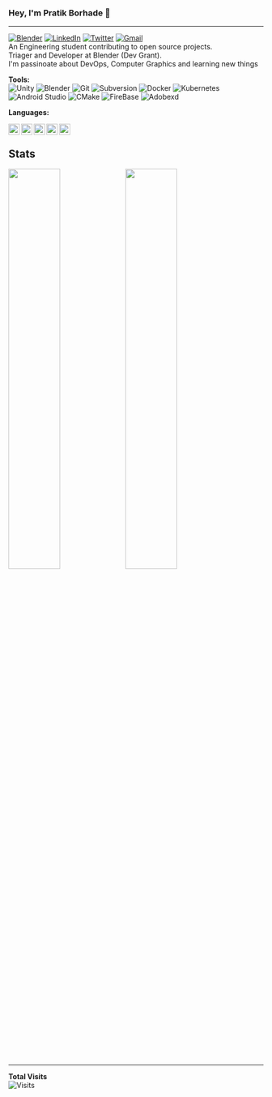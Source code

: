 ### Hey, I'm Pratik Borhade 👋
---
[![Blender](https://img.shields.io/badge/-PratikPB2123-black?style=flat-square&logo=blender&logoColor=white&link=https://twitter.com/PratikPB2123)](https://projects.blender.org/PratikPB2123)
[![LinkedIn](https://img.shields.io/badge/-Pratik%20Borhade-blue?style=flat-square&logo=Linkedin&logoColor=white&link=https://www.linkedin.com/in/pratik-borhade-0620b51b0/)](https://www.linkedin.com/in/pratik-borhade-0620b51b0/)
[![Twitter](https://img.shields.io/badge/-PratikBorhade6-black?style=flat-square&logo=twitter&logoColor=white&link=https://twitter.com/PratikBorhade6)](https://twitter.com/PratikBorhade6)
[![Gmail](https://img.shields.io/badge/-pratikborhade302@gmail.com-c14438?style=flat-square&logo=Gmail&logoColor=white&link=mailto:pratikborhade302@gmail.com)](mailto:pratikborhade302@gmail.com)</br>
An Engineering student contributing to open source projects.</br>
Triager and Developer at Blender (Dev Grant).</br>
I'm passinoate about DevOps, Computer Graphics and learning new things</br>

**Tools:** 
</br>
![Unity](https://img.shields.io/badge/-unity-black?style=flat-square&logo=unity)
![Blender](https://img.shields.io/badge/-Blender-black?style=flat-square&logo=blender)
![Git](https://img.shields.io/badge/-Git-grey?style=flat-square&logo=git)
![Subversion](https://img.shields.io/badge/-Subversion-black?style=flat-square&logo=subversion)
![Docker](https://img.shields.io/badge/-Docker-skyblue?style=flat-square&logo=docker)
![Kubernetes](https://img.shields.io/badge/-Kubernetes-black?style=flat-square&logo=kubernetes)
![Android Studio](https://img.shields.io/badge/-Android%20Studio-black?style=flat-square&logo=android)
![CMake](https://img.shields.io/badge/-CMake-red?style=flat-square&logo=cmake)
![FireBase](https://img.shields.io/badge/-FireBase-black?style=flat-square&logo=firebase)
![Adobexd](https://img.shields.io/badge/-AdobeXD-black?style=flat-square&logo=adobexd)
</br>

**Languages:**
</br>

<img align="left" alt="Java" width="22px" src="https://cdn.jsdelivr.net/npm/simple-icons@v3/icons/java.svg" />
<img align="left" alt="c" width="22px" src="https://cdn.jsdelivr.net/npm/simple-icons@v3/icons/c.svg" />
<img align="left" alt="c" width="22px" src="https://cdn.jsdelivr.net/npm/simple-icons@v3/icons/csharp.svg" />
<img align="left" alt="html" width="22px" src="https://cdn.jsdelivr.net/npm/simple-icons@5.15.0/icons/html5.svg" />
<img align="left" alt="css" width="22px" src="https://cdn.jsdelivr.net/npm/simple-icons@5.15.0/icons/css3.svg" />
</br>

**Stats**
---
  <img width="45%" src="https://github-readme-stats.vercel.app/api?username=pratikborhade302&show_icons=true&theme=dark" />
  <img width="45%" src="https://github-readme-streak-stats.herokuapp.com/?user=pratikborhade302&theme=dark" />

---
**Total Visits**  
![Visits](https://profile-counter.glitch.me/{pratikborhade302}/count.svg)
